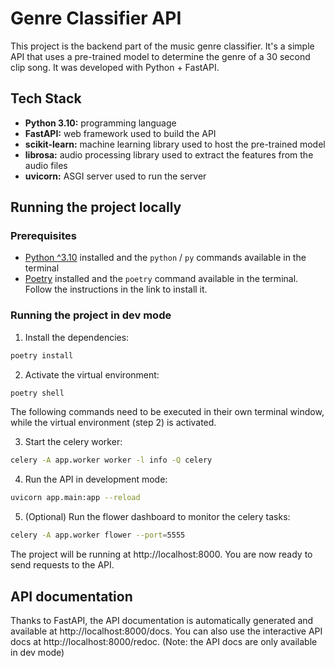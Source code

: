 # Genre Classifier API

This project is the backend part of the music genre classifier. It's a simple API that uses a pre-trained model to determine the genre of a 30 second clip song. It was developed with Python + FastAPI.

## Tech Stack

- **Python 3.10:** programming language
- **FastAPI:** web framework used to build the API
- **scikit-learn:** machine learning library used to host the pre-trained model
- **librosa:** audio processing library used to extract the features from the audio files
- **uvicorn:** ASGI server used to run the server

## Running the project locally

### Prerequisites

- [Python ^3.10](https://www.python.org/downloads/) installed and the `python` / `py` commands available in the terminal
- [Poetry](https://python-poetry.org/docs/#installation) installed and the `poetry` command available in the terminal. Follow the instructions in the link to install it.

### Running the project in dev mode

1. Install the dependencies:

```bash
poetry install
```

2. Activate the virtual environment:

```bash
poetry shell
```

The following commands need to be executed in their own terminal window, while the virtual environment (step 2) is activated.

3. Start the celery worker:

```bash
celery -A app.worker worker -l info -Q celery
```

4. Run the API in development mode:

```bash
uvicorn app.main:app --reload
```

5. (Optional) Run the flower dashboard to monitor the celery tasks:

```bash
celery -A app.worker flower --port=5555
```

The project will be running at http://localhost:8000. You are now ready to send requests to the API. 

## API documentation

Thanks to FastAPI, the API documentation is automatically generated and available at http://localhost:8000/docs. You can also use the interactive API docs at http://localhost:8000/redoc. (Note: the API docs are only available in dev mode)
